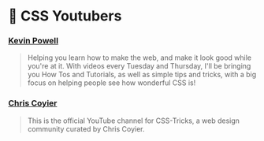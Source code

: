 # 💠 CSS Youtubers

### [Kevin Powell ](https://www.youtube.com/kepowob/videos)

> Helping you learn how to make the web, and make it look good while you're at it. With videos every Tuesday and Thursday, I'll be bringing you How Tos and Tutorials, as well as simple tips and tricks, with a big focus on helping people see how wonderful CSS is!

### [Chris Coyier](https://www.youtube.com/user/realcsstricks)

> This is the official YouTube channel for CSS-Tricks, a web design community curated by Chris Coyier.
